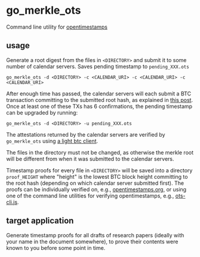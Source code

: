 # go_merkle_ots
Command line utility for [opentimestamps](https://opentimestamps.org)

## usage 
Generate a root digest from the files in `<DIRECTORY>` and submit it to some number of calendar servers. Saves pending timestamp to `pending_XXX.ots`
```
go_merkle_ots -d <DIRECTORY> -c <CALENDAR_URI> -c <CALENDAR_URI> -c <CALENDAR_URI>
```

After enough time has passed, the calendar servers will each submit a BTC transaction committing to the submitted root hash, as explained in [this post](https://petertodd.org/2016/opentimestamps-announcement). Once at least one of these TXs has 6 confirmations, the pending timestamp can be upgraded by running:
```
go_merkle_ots -d <DIRECTORY> -u pending_XXX.ots
```
The attestations returned by the calendar servers are verified by `go_merkle_ots` using [a light btc client](https://blockstream.info). 

The files in the directory must not be changed, as otherwise the merkle root will be different from when it was submitted to the calendar servers.

Timestamp proofs for every file in `<DIRECTORY>` will be saved into a directory `proof_HEIGHT` where "height" is the lowest BTC block height committing to the root hash (depending on which calendar server submitted first). The proofs can be individually verified on, e.g., [opentimestamps.org](https://opentimestamps.org), or using one of the command line utilities for verifying opentimestamps, e.g., [ots-cli.js](https://github.com/opentimestamps/javascript-opentimestamps).

## target application
Generate timestamp proofs for all drafts of research papers (ideally with your name in the document somewhere), to prove their contents were known to you before some point in time.
